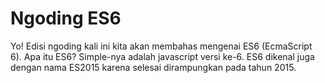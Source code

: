 # Ngoding ES6

Yo! Edisi ngoding kali ini kita akan membahas mengenai ES6 \(EcmaScript 6\). Apa itu ES6? Simple-nya adalah javascript versi ke-6. ES6 dikenal juga dengan nama ES2015 karena selesai dirampungkan pada tahun 2015.

